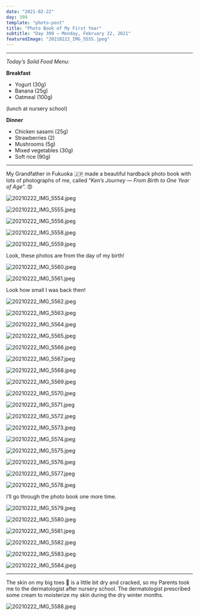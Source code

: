 ```yaml
---
date: "2021-02-22"
day: 399
template: "photo-post"
title: "Photo Book of My First Year"
subtitle: "Day 399 – Monday, February 22, 2021"
featuredImage: "20210222_IMG_5555.jpeg"
---
```


<hr />

_Today’s Solid Food Menu:_

**Breakfast**

- Yogurt (30g)
- Banana (25g)
- Oatmeal (100g)

(lunch at nursery school)

**Dinner**

- Chicken sasami (25g)
- Strawberries (2)
- Mushrooms (5g)
- Mixed vegetables (30g)
- Soft rice (90g)

<hr />

My Grandfather in Fukuoka 🇯🇵 made a beautiful hardback photo book with lots of photographs of me, called “_Ken’s Journey — From Birth to One Year of Age_”. 😍

![20210222_IMG_5554.jpeg](20210222_IMG_5554.jpeg)

![20210222_IMG_5555.jpeg](20210222_IMG_5555.jpeg)

![20210222_IMG_5556.jpeg](20210222_IMG_5556.jpeg)

![20210222_IMG_5558.jpeg](20210222_IMG_5558.jpeg)

![20210222_IMG_5559.jpeg](20210222_IMG_5559.jpeg)

Look, these photos are from the day of my birth!

![20210222_IMG_5560.jpeg](20210222_IMG_5560.jpeg)

![20210222_IMG_5561.jpeg](20210222_IMG_5561.jpeg)

Look how small I was back then!

![20210222_IMG_5562.jpeg](20210222_IMG_5562.jpeg)

![20210222_IMG_5563.jpeg](20210222_IMG_5563.jpeg)

![20210222_IMG_5564.jpeg](20210222_IMG_5564.jpeg)

![20210222_IMG_5565.jpeg](20210222_IMG_5565.jpeg)

![20210222_IMG_5566.jpeg](20210222_IMG_5566.jpeg)

![20210222_IMG_5567.jpeg](20210222_IMG_5567.jpeg)

![20210222_IMG_5568.jpeg](20210222_IMG_5568.jpeg)

![20210222_IMG_5569.jpeg](20210222_IMG_5569.jpeg)

![20210222_IMG_5570.jpeg](20210222_IMG_5570.jpeg)

![20210222_IMG_5571.jpeg](20210222_IMG_5571.jpeg)

![20210222_IMG_5572.jpeg](20210222_IMG_5572.jpeg)

![20210222_IMG_5573.jpeg](20210222_IMG_5573.jpeg)

![20210222_IMG_5574.jpeg](20210222_IMG_5574.jpeg)

![20210222_IMG_5575.jpeg](20210222_IMG_5575.jpeg)

![20210222_IMG_5576.jpeg](20210222_IMG_5576.jpeg)

![20210222_IMG_5577.jpeg](20210222_IMG_5577.jpeg)

![20210222_IMG_5578.jpeg](20210222_IMG_5578.jpeg)

I’ll go through the photo book one more time.

![20210222_IMG_5579.jpeg](20210222_IMG_5579.jpeg)

![20210222_IMG_5580.jpeg](20210222_IMG_5580.jpeg)

![20210222_IMG_5581.jpeg](20210222_IMG_5581.jpeg)

![20210222_IMG_5582.jpeg](20210222_IMG_5582.jpeg)

![20210222_IMG_5583.jpeg](20210222_IMG_5583.jpeg)

![20210222_IMG_5584.jpeg](20210222_IMG_5584.jpeg)

<hr />

The skin on my big toes 🦶 is a little bit dry and cracked, so my Parents took me to the dermatologist after nursery school. The dermatologist prescribed some cream to moisterize my skin during the dry winter months.

![20210222_IMG_5588.jpeg](20210222_IMG_5588.jpeg)
